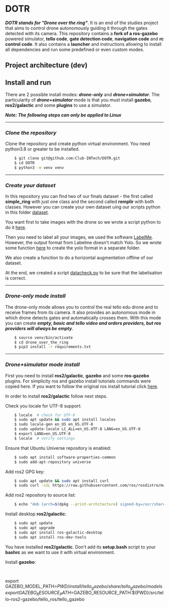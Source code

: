 # DOTR

***DOTR stands for "Drone over the ring"***. It is an end of the studies project that aims to control drone autonomously guiding it through the gates detected with its camera. This repository contains a **fork of a ros-gazebo** powered simulator, **tello code**, **gate detection code**, **navigation code** and **rc control code**. It also contains a **launcher** and instructions allowing to install all dependencies and run some predefined or even custom modes.

## Project architecture (dev)

## Install and run

There are 2 possible install modes: ***drone-only*** and ***drone+simulator***. The particularity of ***drone+simulator*** mode is that you must install **gazebo**, **ros2/galactic** and some **plugins** to use a simulator.

***Note: The following steps can only be applied to Linux***

---

### ***Clone the repository***

Clone the repository and create python virtual environment. You need python3.8 or greater to be installed.

```bash
    $ git clone git@github.com:Club-INTech/DOTR.git
    $ cd DOTR
    $ python3 -m venv venv
```

---

### ***Create your dataset***

In this repository you can find two of our finals dataset - the first called **simple_ring** with just one class and the second called **remplir** with both classes. However you can create your own dataset uing our scripts python in this folder [dataset](dataset).

You want first to take images with the drone so we wrote a script python to do it [here](dataset/dataset_creator.py).

Then you need to label all your images, we used the software [LabelMe](https://github.com/wkentaro/labelme). However, the output format from Labelme doesn't match Yolo. So we wrote some function [here](dataset) to create the yolo format in a separate folder.

We also create a function to do a horizontal augmentation offline of our dataset.

At the end, we created a script [datacheck.py](dataset/datacheck.py) to be sure that the labelisation is correct.

---

### ***Drone-only mode install***

The drone-only mode allows you to control the real tello edu drone and to receive frames from its camera. It also provides an autonomous mode in which drone detects gates and automatically crosses them. With this mode you can create ***empty, basic and tello video and orders providers, but ros providers will always be empty***.

```bash
    $ source venv/bin/activate
    $ cd drone_over_the_ring
    $ pip3 install -r requirements.txt
```

---

### ***Drone+simulator mode install***

First you need to install **ros2/galactic**, **gazebo** and some **ros-gazebo** plugins. For simplicity ros and gazebo install tutorials commands were copied here. If you want to follow the original ros install tutorial click [here](https://docs.ros.org/en/galactic/Installation.html).

In order to install **ros2/galactic** follow next steps.

Check you locale for UTF-8 support:

```bash
    $ locale  # check for UTF-8
    $ sudo apt update && sudo apt install locales
    $ sudo locale-gen en_US en_US.UTF-8
    $ sudo update-locale LC_ALL=en_US.UTF-8 LANG=en_US.UTF-8
    $ export LANG=en_US.UTF-8
    $ locale  # verify settings
```

Ensure that Ubuntu Universe repository is enabled:

```bash
    $ sudo apt install software-properties-common
    $ sudo add-apt-repository universe
```

Add ros2 GPG key:

```bash
    $ sudo apt update && sudo apt install curl
    $ sudo curl -sSL https://raw.githubusercontent.com/ros/rosdistro/master/ros.key -o /usr/share/keyrings/ros-archive-keyring.gpg
```

Add ros2 repository to source list:

```bash
    $ echo "deb [arch=$(dpkg --print-architecture) signed-by=/usr/share/keyrings/ros-archive-keyring.gpg] http://packages.ros.org/ros2/ubuntu $(. /etc/os-release && echo $UBUNTU_CODENAME) main" | sudo tee /etc/apt/sources.list.d/ros2.list > /dev/null
```

Install desktop **ros2/galactic**:

```bash
    $ sudo apt update
    $ sudo apt upgrade
    $ sudo apt install ros-galactic-desktop
    $ sudo apt install ros-dev-tools
```

You have installed **ros2/galactic**. Don't add its **setup.bash** script to your **bashrc** as we want to use it with virtual environment.

Install **gazebo**:

```bash
    
```

export GAZEBO_MODEL_PATH=${PWD}/install/tello_gazebo/share/tello_gazebo/models
export GAZEBO_RESOURCE_PATH=$GAZEBO_RESOURCE_PATH:${PWD}/src/tello-ros2-gazebo/tello_ros/tello_gazebo